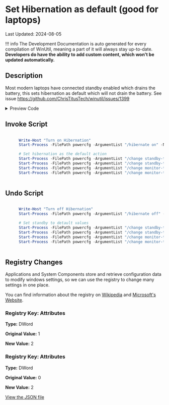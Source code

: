 # Set Hibernation as default (good for laptops)

Last Updated: 2024-08-05


!!! info
     The Development Documentation is auto generated for every compilation of WinUtil, meaning a part of it will always stay up-to-date. **Developers do have the ability to add custom content, which won't be updated automatically.**


## Description

Most modern laptops have connected standby enabled which drains the battery, this sets hibernation as default which will not drain the battery. See issue https://github.com/ChrisTitusTech/winutil/issues/1399

<!-- BEGIN CUSTOM CONTENT -->

<!-- END CUSTOM CONTENT -->

<details>
<summary>Preview Code</summary>

```json
{
  "Content": "Set Hibernation as default (good for laptops)",
  "Description": "Most modern laptops have connected standby enabled which drains the battery, this sets hibernation as default which will not drain the battery. See issue https://github.com/ChrisTitusTech/winutil/issues/1399",
  "category": "Essential Tweaks",
  "panel": "1",
  "Order": "a014_",
  "registry": [
    {
      "Path": "HKLM:\\SYSTEM\\CurrentControlSet\\Control\\Power\\PowerSettings\\238C9FA8-0AAD-41ED-83F4-97BE242C8F20\\7bc4a2f9-d8fc-4469-b07b-33eb785aaca0",
      "OriginalValue": "1",
      "Name": "Attributes",
      "Value": "2",
      "Type": "DWord"
    },
    {
      "Path": "HKLM:\\SYSTEM\\CurrentControlSet\\Control\\Power\\PowerSettings\\abfc2519-3608-4c2a-94ea-171b0ed546ab\\94ac6d29-73ce-41a6-809f-6363ba21b47e",
      "OriginalValue": "0",
      "Name": "Attributes ",
      "Value": "2",
      "Type": "DWord"
    }
  ],
  "InvokeScript": [
    "
      Write-Host \"Turn on Hibernation\"
      Start-Process -FilePath powercfg -ArgumentList \"/hibernate on\" -NoNewWindow -Wait

      # Set hibernation as the default action
      Start-Process -FilePath powercfg -ArgumentList \"/change standby-timeout-ac 60\" -NoNewWindow -Wait
      Start-Process -FilePath powercfg -ArgumentList \"/change standby-timeout-dc 60\" -NoNewWindow -Wait
      Start-Process -FilePath powercfg -ArgumentList \"/change monitor-timeout-ac 10\" -NoNewWindow -Wait
      Start-Process -FilePath powercfg -ArgumentList \"/change monitor-timeout-dc 1\" -NoNewWindow -Wait
      "
  ],
  "UndoScript": [
    "
      Write-Host \"Turn off Hibernation\"
      Start-Process -FilePath powercfg -ArgumentList \"/hibernate off\" -NoNewWindow -Wait

      # Set standby to detault values
      Start-Process -FilePath powercfg -ArgumentList \"/change standby-timeout-ac 15\" -NoNewWindow -Wait
      Start-Process -FilePath powercfg -ArgumentList \"/change standby-timeout-dc 15\" -NoNewWindow -Wait
      Start-Process -FilePath powercfg -ArgumentList \"/change monitor-timeout-ac 15\" -NoNewWindow -Wait
      Start-Process -FilePath powercfg -ArgumentList \"/change monitor-timeout-dc 15\" -NoNewWindow -Wait
      "
  ],
  "link": "https://christitustech.github.io/winutil/dev/tweaks/Essential-Tweaks/LaptopHibernation"
}
```
</details>

## Invoke Script

```powershell

      Write-Host "Turn on Hibernation"
      Start-Process -FilePath powercfg -ArgumentList "/hibernate on" -NoNewWindow -Wait

      # Set hibernation as the default action
      Start-Process -FilePath powercfg -ArgumentList "/change standby-timeout-ac 60" -NoNewWindow -Wait
      Start-Process -FilePath powercfg -ArgumentList "/change standby-timeout-dc 60" -NoNewWindow -Wait
      Start-Process -FilePath powercfg -ArgumentList "/change monitor-timeout-ac 10" -NoNewWindow -Wait
      Start-Process -FilePath powercfg -ArgumentList "/change monitor-timeout-dc 1" -NoNewWindow -Wait
      

```
## Undo Script

```powershell

      Write-Host "Turn off Hibernation"
      Start-Process -FilePath powercfg -ArgumentList "/hibernate off" -NoNewWindow -Wait

      # Set standby to detault values
      Start-Process -FilePath powercfg -ArgumentList "/change standby-timeout-ac 15" -NoNewWindow -Wait
      Start-Process -FilePath powercfg -ArgumentList "/change standby-timeout-dc 15" -NoNewWindow -Wait
      Start-Process -FilePath powercfg -ArgumentList "/change monitor-timeout-ac 15" -NoNewWindow -Wait
      Start-Process -FilePath powercfg -ArgumentList "/change monitor-timeout-dc 15" -NoNewWindow -Wait
      

```
## Registry Changes
Applications and System Components store and retrieve configuration data to modify windows settings, so we can use the registry to change many settings in one place.

You can find information about the registry on [Wikipedia](https://www.wikiwand.com/en/Windows_Registry) and [Microsoft's Website](https://learn.microsoft.com/en-us/windows/win32/sysinfo/registry).
### Registry Key: Attributes
**Type:** DWord

**Original Value:** 1

**New Value:** 2

### Registry Key: Attributes 
**Type:** DWord

**Original Value:** 0

**New Value:** 2


<!-- BEGIN SECOND CUSTOM CONTENT -->

<!-- END SECOND CUSTOM CONTENT -->

[View the JSON file](https://github.com/ChrisTitusTech/winutil/tree/main/config/tweaks.json)

